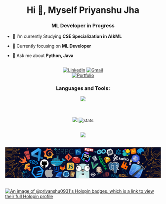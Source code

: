 
<h1 align="center">Hi 👋, Myself Priyanshu Jha</h1>
<h3 align="center">ML Developer in Progress</h3>


- 🔭 I’m currently Studying **CSE Specialization in AI&ML**

- 🌱 Currently focusing on **ML Developer**

- 💬 Ask me about **Python, Java**

##

<div align="center">
<a href="https://www.linkedin.com/in/0xpriyanshujha/" target="_blank"><img height="32px" src="https://img.shields.io/badge/LinkedIn-%230077B5.svg?&style=flat-square&logo=linkedin&logoColor=white" alt="LinkedIn"></a>
<a href="mailto:priyanshujha2002@gmail.com" target="_blank"><img height="32px" src="https://img.shields.io/badge/Gmail-c14438?style=flat-square&logo=Gmail&logoColor=white" alt="Gmail"></a>
</div>
<div align="center">
<a href="https://0x-priyanshu.vercel.app/" target="_blank"><img height="32px" src="https://img.shields.io/badge/Portfolio-255E63?style=for-the-badge&logo=About.me&logoColor=white" alt="Portfolio"></a>
</div>
<h3 align="center">Languages and Tools:</h3>
<p align="center">
  <img src="https://skillicons.dev/icons?i=python,cpp,java,bootstrap,html,css,js,react,mongodb,expressjs,nodejs,tailwind,mysql">
</p>

<br>
<br>

<div align='center'>
  <div align="center">
    <img width="379px" src="https://github-readme-stats.vercel.app/api?username=0xPriyanshuJha&theme=jolly&show_icons=true"/>
    <img width="400px" src="https://github-readme-streak-stats.herokuapp.com?user=0xPriyanshuJha&theme=jolly&border_radius=5" alt="stats"/>
  </div>
</div>


##


<div align="center">
  <img src="http://github-profile-summary-cards.vercel.app/api/cards/profile-details?username=0xPriyanshuJha&theme=jolly">
</div>

##


![Footer Image](https://github.com/0xPriyanshuJha/0xPriyanshuJha/blob/main/footer.png)

##


[![An image of @priyanshu0931's Holopin badges, which is a link to view their full Holopin profile](https://holopin.me/priyanshu0931)](https://holopin.io/@priyanshu0931)



